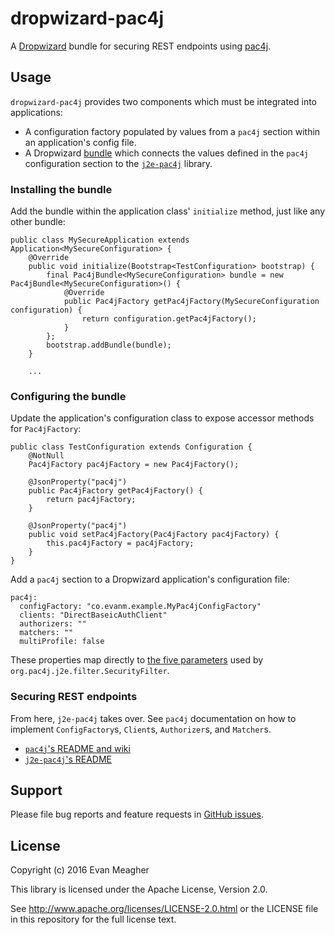 # dropwizard-pac4j

A [Dropwizard](http://www.dropwizard.io/) bundle for securing REST
endpoints using [pac4j](http://www.pac4j.org/).

## Usage

`dropwizard-pac4j` provides two components which must be integrated
into applications:

- A configuration factory populated by values from a `pac4j` section
  within an application's config file.
- A Dropwizard
  [bundle](http://www.dropwizard.io/1.0.0/docs/manual/core.html#bundles)
  which connects the values defined in the `pac4j` configuration
  section to the [`j2e-pac4j`](https://github.com/pac4j/j2e-pac4j/)
  library.

### Installing the bundle

Add the bundle within the application class' `initialize` method, just
like any other bundle:

    public class MySecureApplication extends Application<MySecureConfiguration> {
        @Override
        public void initialize(Bootstrap<TestConfiguration> bootstrap) {
            final Pac4jBundle<MySecureConfiguration> bundle = new Pac4jBundle<MySecureConfiguration>() {
                @Override
                public Pac4jFactory getPac4jFactory(MySecureConfiguration configuration) {
                    return configuration.getPac4jFactory();
                }
            };
            bootstrap.addBundle(bundle);
        }

        ...

### Configuring the bundle

Update the application's configuration class to expose accessor
methods for `Pac4jFactory`:

    public class TestConfiguration extends Configuration {
        @NotNull
        Pac4jFactory pac4jFactory = new Pac4jFactory();

        @JsonProperty("pac4j")
        public Pac4jFactory getPac4jFactory() {
            return pac4jFactory;
        }

        @JsonProperty("pac4j")
        public void setPac4jFactory(Pac4jFactory pac4jFactory) {
            this.pac4jFactory = pac4jFactory;
        }
    }

Add a `pac4j` section to a Dropwizard application's configuration
file:

    pac4j:
      configFactory: "co.evanm.example.MyPac4jConfigFactory"
      clients: "DirectBaseicAuthClient"
      authorizers: ""
      matchers: ""
      multiProfile: false

These properties map directly to
[the five parameters](https://github.com/pac4j/j2e-pac4j/#3-protect-urls-securityfilter)
used by `org.pac4j.j2e.filter.SecurityFilter`.

### Securing REST endpoints

From here, `j2e-pac4j` takes over. See `pac4j` documentation on how to
implement `ConfigFactory`s, `Client`s, `Authorizer`s, and `Matcher`s.

* [`pac4j`'s README and wiki](https://github.com/pac4j/pac4j)
* [`j2e-pac4j`'s README](https://github.com/pac4j/j2e-pac4j)

## Support

Please file bug reports and feature requests in
[GitHub issues](https://github.com/evnm/dropwizard-pac4j/issues).

## License

Copyright (c) 2016 Evan Meagher

This library is licensed under the Apache License, Version 2.0.

See http://www.apache.org/licenses/LICENSE-2.0.html or the LICENSE
file in this repository for the full license text.
